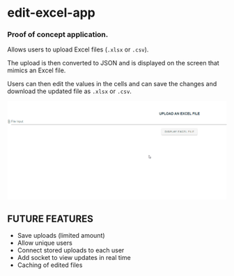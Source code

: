 # edit-excel-app
### __Proof of concept application.__ 

Allows users to upload Excel files (`.xlsx` or `.csv`).

The upload is then converted to JSON and is displayed on the screen that mimics an Excel file.

Users can then edit the values in the cells and can save the changes and download the updated file as `.xlsx` or `.csv`. 

![Initial Excel Edit Demo](edit-excel-intro.gif)


## FUTURE FEATURES
- Save uploads (limited amount)
- Allow unique users
- Connect stored uploads to each user
- Add socket to view updates in real time
- Caching of edited files
